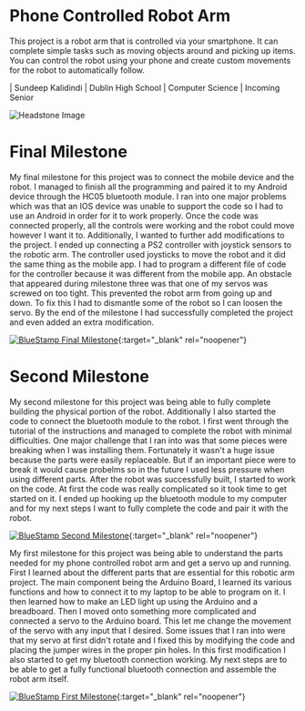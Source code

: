 ﻿# Phone Controlled Robot Arm
This project is a robot arm that is controlled via your smartphone. It can complete simple tasks such as moving objects around and picking up items. You can control the robot using your phone and create custom movements for the robot to automatically follow. 

| Sundeep Kalidindi | Dublin High School | Computer Science | Incoming Senior

![Headstone Image](https://ibb.co/VScqkts)
  
# Final Milestone
My final milestone for this project was to connect the mobile device and the robot. I managed to finish all the programming and paired it to my Android device through the HC05 bluetooth module. I ran into one major problems which was that an IOS device was unable to support the code so I had to use an Android in order for it to work properly. Once the code was connected properly, all the controls were working and the robot could move however I want it to. Additionally, I wanted to further add modifications to the project. I ended up connecting a PS2 controller with joystick sensors to the robotic arm. The controller used joysticks to move the robot and it did the same thing as the mobile app. I had to program a different file of code for the controller because it was different from the mobile app. An obstacle that appeared during milestone three was that one of my servos was screwed on too tight. This prevented the robot arm from going up and down. To fix this I had to dismantle some of the robot so I can loosen the servo. By the end of the milestone I had successfully completed the project and even added an extra modification.

[![BlueStamp Final Milestone](https://res.cloudinary.com/marcomontalbano/image/upload/v1656691965/video_to_markdown/images/youtube--rAoHFEMSBaA-c05b58ac6eb4c4700831b2b3070cd403.jpg)](https://youtu.be/rAoHFEMSBaA "BlueStamp Final Milestone"){:target="_blank" rel="noopener"}

# Second Milestone
My second milestone for this project was being able to fully complete building the physical portion of the robot. Additionally I also started the code to connect the bluetooth module to the robot. I first went through the tutorial of the instructions and managed to complete the robot with minimal difficulties. One major challenge that I ran into was that some pieces were breaking when I was installing them. Fortunately it wasn't a huge issue because the parts were easily replaceable. But if an important piece were to break it would cause probelms so in the future I used less pressure when using different parts. After the robot was successfully built, I started to work on the code. At first the code was really complicated so it took time to get started on it. I ended up hooking up the bluetooth module to my computer and for my next steps I want to fully complete the code and pair it with the robot.

[![BlueStamp Second Milestone](https://res.cloudinary.com/marcomontalbano/image/upload/v1656554195/video_to_markdown/images/youtube--U1AsxTmEh-Y-c05b58ac6eb4c4700831b2b3070cd403.jpg)](https://www.youtube.com/watch?v=U1AsxTmEh-Y "BlueStamp Second Milestone"){:target="_blank" rel="noopener"}


My first milestone for this project was being able to understand the parts needed for my phone controlled robot arm and get a servo up and running. First I learned about the different parts that are essential for this robotic arm project. The main component being the Arduino Board, I learned its various functions and how to connect it to my laptop to be able to program on it. I then learned how to make an LED light up using the Arduino and a breadboard. Then I moved onto something more complicated and connected a servo to the Arduino board. This let me change the movement of the servo with any input that I desired. Some issues that I ran into were that my servo at first didn't rotate and I fixed this by modifying the code and placing the jumper wires in the proper pin holes. In this first modification I also started to get my bluetooth connection working. My next steps are to be able to get a fully functional bluetooth connection and assemble the robot arm itself. 

[![BlueStamp First Milestone](https://res.cloudinary.com/marcomontalbano/image/upload/v1655486679/video_to_markdown/images/youtube--ogdoIGjI9_Q-c05b58ac6eb4c4700831b2b3070cd403.jpg)](https://youtu.be/ogdoIGjI9_Q "BlueStamp First Milestone"){:target="_blank" rel="noopener"}

